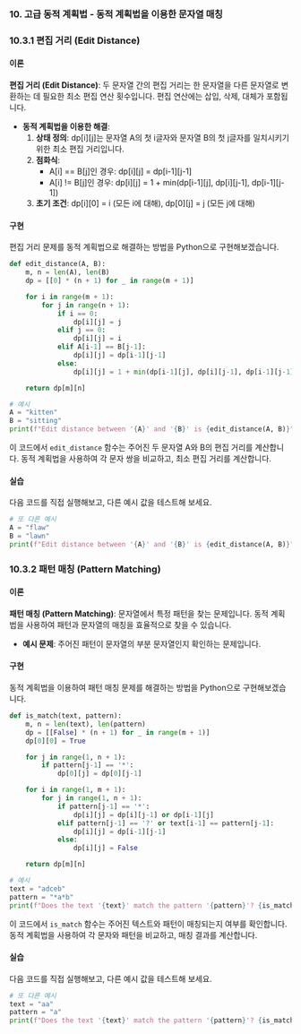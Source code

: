 ### 10. 고급 동적 계획법 - 동적 계획법을 이용한 문자열 매칭

### 10.3.1 편집 거리 (Edit Distance)

#### 이론
**편집 거리 (Edit Distance)**: 두 문자열 간의 편집 거리는 한 문자열을 다른 문자열로 변환하는 데 필요한 최소 편집 연산 횟수입니다. 편집 연산에는 삽입, 삭제, 대체가 포함됩니다.
- **동적 계획법을 이용한 해결**:
  1. **상태 정의**: dp[i][j]는 문자열 A의 첫 i글자와 문자열 B의 첫 j글자를 일치시키기 위한 최소 편집 거리입니다.
  2. **점화식**:
     - A[i] == B[j]인 경우: dp[i][j] = dp[i-1][j-1]
     - A[i] != B[j]인 경우: dp[i][j] = 1 + min(dp[i-1][j], dp[i][j-1], dp[i-1][j-1])
  3. **초기 조건**: dp[i][0] = i (모든 i에 대해), dp[0][j] = j (모든 j에 대해)

#### 구현
편집 거리 문제를 동적 계획법으로 해결하는 방법을 Python으로 구현해보겠습니다.

```python
def edit_distance(A, B):
    m, n = len(A), len(B)
    dp = [[0] * (n + 1) for _ in range(m + 1)]

    for i in range(m + 1):
        for j in range(n + 1):
            if i == 0:
                dp[i][j] = j
            elif j == 0:
                dp[i][j] = i
            elif A[i-1] == B[j-1]:
                dp[i][j] = dp[i-1][j-1]
            else:
                dp[i][j] = 1 + min(dp[i-1][j], dp[i][j-1], dp[i-1][j-1])

    return dp[m][n]

# 예시
A = "kitten"
B = "sitting"
print(f"Edit distance between '{A}' and '{B}' is {edit_distance(A, B)}")  # Expected output: 3
```

이 코드에서 `edit_distance` 함수는 주어진 두 문자열 A와 B의 편집 거리를 계산합니다. 동적 계획법을 사용하여 각 문자 쌍을 비교하고, 최소 편집 거리를 계산합니다.

#### 실습
다음 코드를 직접 실행해보고, 다른 예시 값을 테스트해 보세요.

```python
# 또 다른 예시
A = "flaw"
B = "lawn"
print(f"Edit distance between '{A}' and '{B}' is {edit_distance(A, B)}")  # Expected output: 2
```

### 10.3.2 패턴 매칭 (Pattern Matching)

#### 이론
**패턴 매칭 (Pattern Matching)**: 문자열에서 특정 패턴을 찾는 문제입니다. 동적 계획법을 사용하여 패턴과 문자열의 매칭을 효율적으로 찾을 수 있습니다.
- **예시 문제**: 주어진 패턴이 문자열의 부분 문자열인지 확인하는 문제입니다.

#### 구현
동적 계획법을 이용하여 패턴 매칭 문제를 해결하는 방법을 Python으로 구현해보겠습니다.

```python
def is_match(text, pattern):
    m, n = len(text), len(pattern)
    dp = [[False] * (n + 1) for _ in range(m + 1)]
    dp[0][0] = True

    for j in range(1, n + 1):
        if pattern[j-1] == '*':
            dp[0][j] = dp[0][j-1]

    for i in range(1, m + 1):
        for j in range(1, n + 1):
            if pattern[j-1] == '*':
                dp[i][j] = dp[i][j-1] or dp[i-1][j]
            elif pattern[j-1] == '?' or text[i-1] == pattern[j-1]:
                dp[i][j] = dp[i-1][j-1]
            else:
                dp[i][j] = False

    return dp[m][n]

# 예시
text = "adceb"
pattern = "*a*b"
print(f"Does the text '{text}' match the pattern '{pattern}'? {is_match(text, pattern)}")  # Expected output: True
```

이 코드에서 `is_match` 함수는 주어진 텍스트와 패턴이 매칭되는지 여부를 확인합니다. 동적 계획법을 사용하여 각 문자와 패턴을 비교하고, 매칭 결과를 계산합니다.

#### 실습
다음 코드를 직접 실행해보고, 다른 예시 값을 테스트해 보세요.

```python
# 또 다른 예시
text = "aa"
pattern = "a"
print(f"Does the text '{text}' match the pattern '{pattern}'? {is_match(text, pattern)}")  # Expected output: False
```
